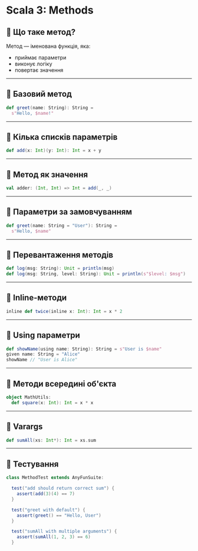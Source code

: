 # Scala 3: Methods

## 🔹 Що таке метод?
Метод — іменована функція, яка:
- приймає параметри
- виконує логіку
- повертає значення

---

## 🔸 Базовий метод

```scala
def greet(name: String): String =
  s"Hello, $name!"
```

---

## 🔸 Кілька списків параметрів

```scala
def add(x: Int)(y: Int): Int = x + y
```

---

## 🔸 Метод як значення

```scala
val adder: (Int, Int) => Int = add(_, _)
```

---

## 🔸 Параметри за замовчуванням

```scala
def greet(name: String = "User"): String =
  s"Hello, $name"
```

---

## 🔸 Перевантаження методів

```scala
def log(msg: String): Unit = println(msg)
def log(msg: String, level: String): Unit = println(s"$level: $msg")
```

---

## 🔸 Inline-методи

```scala
inline def twice(inline x: Int): Int = x * 2
```

---

## 🔸 Using параметри

```scala
def showName(using name: String): String = s"User is $name"
given name: String = "Alice"
showName // "User is Alice"
```

---

## 🔸 Методи всередині об'єкта

```scala
object MathUtils:
  def square(x: Int): Int = x * x
```

---

## 🔸 Varargs

```scala
def sumAll(xs: Int*): Int = xs.sum
```

---

## 🧪 Тестування

```scala
class MethodTest extends AnyFunSuite:

  test("add should return correct sum") {
    assert(add(3)(4) == 7)
  }

  test("greet with default") {
    assert(greet() == "Hello, User")
  }

  test("sumAll with multiple arguments") {
    assert(sumAll(1, 2, 3) == 6)
  }
```
